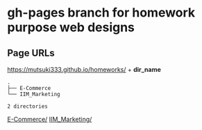 # gh-pages branch for homework purpose web designs 

## Page URLs 
https://mutsuki333.github.io/homeworks/ + **dir_name** 
```shell
.
├── E-Commerce
└── IIM_Marketing

2 directories
```
[E-Commerce/](E-Commerce/)
[IIM_Marketing/](IIM_Marketing/)
